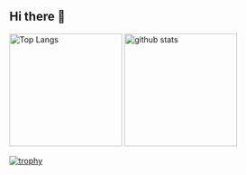## Hi there 👋

<p align="left">
  <img alt="Top Langs" height="200px" src="https://github-readme-stats-gamma-flame.vercel.app/api/top-langs/?username=axot&layout=compact&langs_count=10&theme=dark&hide=blade,html,css,scss,makefile,jupyter%20notebook,assembly,c,tex,velocity%20template%20language" />
  <img alt="github stats" height="200px" src="https://github-readme-stats-gamma-flame.vercel.app/api?username=axot&count_private=true&show_icons=true&show_icons=true&theme=dark" />
</p>

[![trophy](https://github-profile-trophy-xi.vercel.app/?username=axot&theme=onedark&row=1)](https://github.com/ryo-ma/github-profile-trophy)
